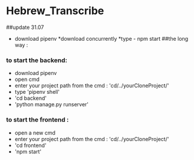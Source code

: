 # Hebrew_Transcribe
##update 31.07
* download pipenv
*download concurrently
*type - npm start
##the long way :
### to start the backend:  
* download pipenv
* open cmd
* enter your project path from the cmd : 'cd/../yourCloneProject/'  
* type 'pipenv shell'  
* 'cd backend'  
* 'python manage.py runserver'  
### to start the frontend :  
* open a new cmd
* enter your project path from the cmd : 'cd/../yourCloneProject/'  
* 'cd frontend'  
* 'npm start'


